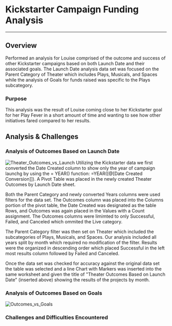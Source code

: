 # Kickstarter Campaign Funding Analysis
---
## Overview
Performed an analysis for Louise comprised of the outcome and success of other Kickstarter campaigns based on both Launch Date and their associated goals.   The Launch Date analysis data set was focused on the Parent Category of Theater which includes Plays, Musicals, and Spaces while the analysis of Goals for funds raised was specific to the Plays subcategory.   

### Purpose
This analysis was the result of Louise coming close to her Kickstarter goal for her Play Fever in a short amount of time and wanting to see how other initiatives fared compared to her results.

## Analysis & Challenges
### Analysis of Outcomes Based on Launch Date
![Theater_Outcomes_vs_Launch](https://user-images.githubusercontent.com/84201082/123518244-077abf00-d673-11eb-8c36-0579e6c78bab.png)
Utilizing the Kickstarter data we first converted the Date Created column to show only the year of campaign launchg by using the = YEAR() function: =YEAR([@[Date Created Conversion]]).   A Pivot Table was placed in the newly created Theater Outcomes by Launch Date sheet. 

Both the Parent Category and newly converted Years columns were used filters for the data set.   The Outcomes column was placed into the Columns portion of the pivot table, the Date Created was designated as the table Rows, and Outcomes was again placed in the Values with a Count assignment.   The Outcomes columns were limimted to only Successful, Failed, and Canceled which ommited the Live category.   

The Parent Category filter was then set on Theater which included the subcategories of Plays, Musicals, and Spaces.   Our analysis included all years split by month which required no modification of the filter.   Results were the organized in descending order which placed Successful in the left most results column followed by Failed and Canceled.

Once the data set was checked for accuracy against the original data set the table was selected and a line Chart with Markers was inserted into the same worksheet and given the title of "Theater Outcomes Based on Launch Date" (inserted above) showing the results of the projects by month.

### Analysis of Outcomes Based on Goals
![Outcomes_vs_Goals](https://user-images.githubusercontent.com/84201082/123518280-2ed18c00-d673-11eb-8fe1-9d1e1c69aa04.png)

### Challenges and Difficulties Encountered 
